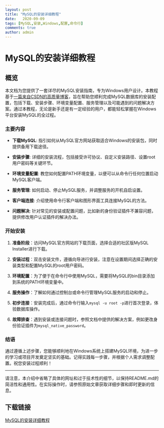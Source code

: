 ```yaml
---
layout: post
title: "MySQL的安装详细教程"
date:   2020-09-09
tags: [MySQL,安装,Windows,配置,命令行]
comments: true
author: admin
---
```

# MySQL的安装详细教程

## 概览

本文档为您提供了一套详尽的MySQL安装指南，专为Windows用户设计。本教程基于[一篇来自CSDN的高质量博客](来源)，旨在帮助您顺利完成MySQL数据库的安装配置，包括下载、安装步骤、环境变量配置、服务管理以及可能遇到的问题解决方案。通过本教程，无论是新手还是有一定经验的用户，都能轻松掌握在Windows平台安装MySQL的全过程。

### 主要内容

- **下载MySQL**: 指引如何从MySQL官方网站获取适合Windows的安装包，同时提供备用下载途径。
  
- **安装步骤**: 详细的安装流程，包括接受许可协议、自定义安装路径、设置root用户密码等关键环节。

- **环境变量配置**: 教您如何配置PATH环境变量，以便可以从命令行任何位置启动MySQL客户端。

- **服务管理**: 如何启动、停止MySQL服务，并调整服务的开机自启设置。

- **客户端连接**: 介绍使用命令行客户端和图形界面工具连接MySQL的方法。

- **问题解决**: 针对常见的安装或配置问题，比如新的身份验证插件不兼容问题，提供修改用户认证插件的解决办法。

### 开始安装

1. **准备阶段**：访问MySQL官方网站的下载页面，选择合适的社区版MySQL Installer进行下载。

2. **安装过程**：双击安装文件，遵循向导进行安装，注意在设置期间选择正确的安装类型和配置MySQL的root用户密码。

3. **环境配置**：为了便于在命令行中使用MySQL，需要将MySQL的bin目录添加到系统的PATH环境变量中。

4. **服务操作**：了解如何通过控制台或命令行管理MySQL服务的启动和停止。

5. **初步连接**：安装完成后，通过命令行输入`mysql -u root -p`进行首次登录，体验数据库操作。

6. **故障排查**：遇到安装或连接问题时，参照文档中提供的解决方案，例如更改身份验证插件为`mysql_native_password`。

### 结语

通过遵循上述步骤，您能够顺利地在Windows系统上搭建MySQL环境，为进一步的学习或项目开发奠定坚实的基础。记得实践每一步骤，并根据个人需求调整配置。祝您安装过程顺利！

---

请注意，本介绍中省略了具体的网址和过于技术性的细节，以保持README.md的简洁性和通用性。在实际操作时，请参照原始文章获取详细步骤和即时更新的信息。

## 下载链接

[MySQL的安装详细教程](https://pan.quark.cn/s/8ff2578f9c9d)